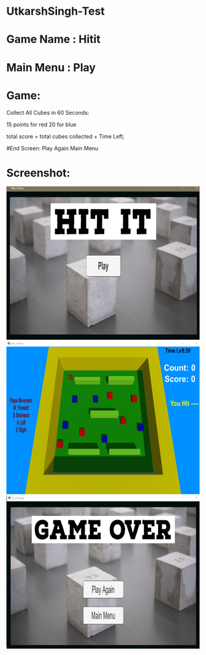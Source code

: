 # UtkarshSingh-Test


# Game Name : Hitit


# Main Menu : Play

# Game:

Collect All Cubes in 60 Seconds:

15 points for red 20 for blue

total score = total cubes collected + Time Left;

#End Screen: 
Play Again 
Main Menu


# Screenshot:

<img src="/One.png"  width="600" height="400">
<img src="/two.png"  width="600" height="400">
<img src="/three.png"  width="600" height="400">

